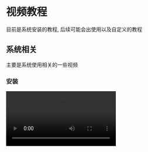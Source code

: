 # 视频教程

目前是系统安装的教程, 后续可能会出使用以及自定义的教程

## 系统相关

主要是系统使用相关的一些视频

### 安装

<video src='https://qinvideo.org/video/install.mp4' :poster="$withBase('/video.jpg')" controls></video>   
